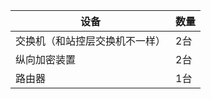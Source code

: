 | **设备**                 | **数量** |
| ------------------------------ | -------------- |
| 交换机（和站控层交换机不一样） | 2台            |
| 纵向加密装置                   | 2台            |
| 路由器                         | 1台            |
